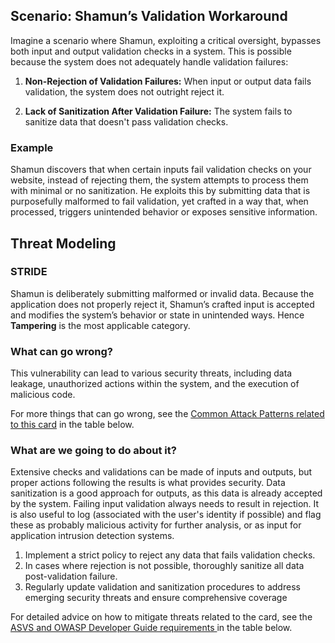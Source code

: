 ## Scenario: Shamun’s Validation Workaround

Imagine a scenario where Shamun, exploiting a critical oversight, bypasses both input and output validation checks in a system. This is possible because the system does not adequately handle validation failures:

1. **Non-Rejection of Validation Failures:** When input or output data fails validation, the system does not outright reject it.

2. **Lack of Sanitization After Validation Failure:** The system fails to sanitize data that doesn't pass validation checks.

### Example

Shamun discovers that when certain inputs fail validation checks on your website, instead of rejecting them, the system attempts to process them with minimal or no sanitization. He exploits this by submitting data that is purposefully malformed to fail validation, yet crafted in a way that, when processed, triggers unintended behavior or exposes sensitive information.

## Threat Modeling

### STRIDE

Shamun is deliberately submitting malformed or invalid data.
Because the application does not properly reject it, Shamun’s crafted input is accepted and modifies the system’s behavior or state in unintended ways. Hence **Tampering** is the most applicable category.

### What can go wrong?

This vulnerability can lead to various security threats, including data leakage, unauthorized actions within the system, and the execution of malicious code.

For more things that can go wrong, see the [Common Attack Patterns related to this card](#mapping 'Common Attack Patterns related to this card [internal]') in the table below.

### What are we going to do about it?

Extensive checks and validations can be made of inputs and outputs, but proper actions following the results is what provides security. Data sanitization is a good approach for outputs, as this data is already accepted by the system. Failing input validation always needs to result in rejection. It is also useful to log (associated with the user's identity if possible) and flag these as probably malicious activity for further analysis, or as input for application intrusion detection systems.

1. Implement a strict policy to reject any data that fails validation checks. 
2. In cases where rejection is not possible, thoroughly sanitize all data post-validation failure. 
3. Regularly update validation and sanitization procedures to address emerging security threats and ensure comprehensive coverage

For detailed advice on how to mitigate threats related to the card, see the [ASVS and OWASP Developer Guide requirements ](#mapping 'ASVS and OWASP Developer Guide requirements [internal]') in the table below.
